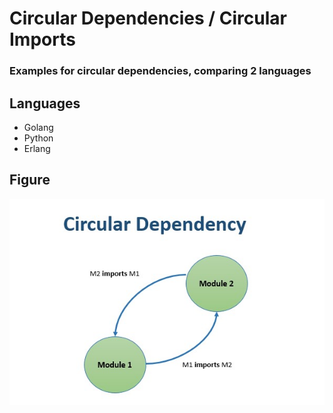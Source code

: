 # Circular Dependencies / Circular Imports

### Examples for circular dependencies, comparing 2 languages

## Languages
- Golang
- Python
- Erlang

## Figure

![Circular Dependency](Circular-Dependency.jpg)